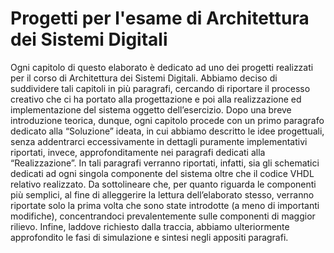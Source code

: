 # Progetti per l'esame di Architettura dei Sistemi Digitali
 
Ogni capitolo di questo elaborato è dedicato ad uno dei progetti realizzati per il corso di
Architettura dei Sistemi Digitali. Abbiamo deciso di suddividere tali capitoli in più
paragrafi, cercando di riportare il processo creativo che ci ha portato alla progettazione
e poi alla realizzazione ed implementazione del sistema oggetto dell’esercizio. Dopo
una breve introduzione teorica, dunque, ogni capitolo procede con un primo paragrafo
dedicato alla “Soluzione” ideata, in cui abbiamo descritto le idee progettuali, senza
addentrarci eccessivamente in dettagli puramente implementativi riportati, invece,
approfonditamente nei paragrafi dedicati alla “Realizzazione”. In tali paragrafi verranno
riportati, infatti, sia gli schematici dedicati ad ogni singola componente del sistema
oltre che il codice VHDL relativo realizzato. Da sottolineare che, per quanto riguarda le
componenti più semplici, al fine di alleggerire la lettura dell’elaborato stesso, verranno
riportate solo la prima volta che sono state introdotte (a meno di importanti
modifiche), concentrandoci prevalentemente sulle componenti di maggior rilievo.
Infine, laddove richiesto dalla traccia, abbiamo ulteriormente approfondito le fasi di
simulazione e sintesi negli appositi paragrafi.
